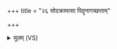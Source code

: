 +++
title = "२६ सोदक्रामत्सा पितॄनागच्छत्ताम्"

+++
<details><summary>मूलम् (VS)</summary>

सोद॑क्राम॒त्सा पि॒तॄनाग॑च्छ॒त्तां पि॒तरो॑ऽघ्नत॒ सा मा॒सि सम॑भवत्।
</details>